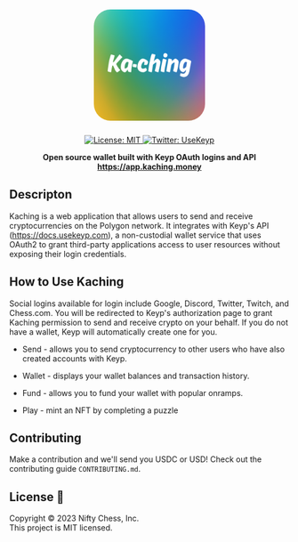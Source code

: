 <h1 align="center"><img width="200" style="border-radius: 30px;" src="./public/kaching-logo.png"/></h1>
<p align="center">
  <a href="#" target="_blank">
    <img alt="License: MIT" src="https://img.shields.io/badge/License-MIT-blue.svg" />
  </a>
  <a href="https://twitter.com/UseKeyp" target="_blank">
    <img alt="Twitter: UseKeyp" src="https://img.shields.io/twitter/follow/UseKeyp.svg?style=social" />
  </a><br/>
</p>

<p align="center"><strong>Open source wallet built with Keyp OAuth logins and API <br/><a href="https://app.kaching.money" target="_blank">https://app.kaching.money</a></strong></p>

## Descripton

Kaching is a web application that allows users to send and receive cryptocurrencies on the Polygon network. It integrates with Keyp's API (https://docs.usekeyp.com), a non-custodial wallet service that uses OAuth2 to grant third-party applications access to user resources without exposing their login credentials.

## How to Use Kaching

Social logins available for login include Google, Discord, Twitter, Twitch, and Chess.com. You will be redirected to Keyp's authorization page to grant Kaching permission to send and receive crypto on your behalf. If you do not have a wallet, Keyp will automatically create one for you.

- Send - allows you to send cryptocurrency to other users who have also created accounts with Keyp.

- Wallet - displays your wallet balances and transaction history.

- Fund - allows you to fund your wallet with popular onramps.

- Play - mint an NFT by completing a puzzle

## Contributing

Make a contribution and we'll send you USDC or USD! Check out the contributing guide `CONTRIBUTING.md`.

## License 📝

Copyright © 2023 Nifty Chess, Inc.<br />
This project is MIT licensed.

[sponsor-keyp]: https://UseKeyp.com